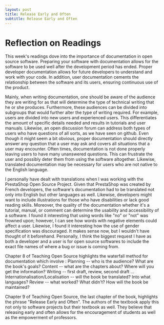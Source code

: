 ```yaml
---
layout: post
title: Release Early and Often
subtitle: Release Early and Often
---
```


# Reflection on Readings 

This week's readings dove into the importance of documentation in open source software. Preparing your software with documentation allows for the software to be used well after the development period has ended. Proper developer documentation allows for future developers to understand and work with your code. In addition, user documentation cements the relationship between the software and its users, ensuring continuous use of the product. 

Mainly, when writing documentation, one should be aware of the audience they are writing for as that will determine the type of technical writing that he or she produces. Furthermore, these audiences can be divided into subgroups that would further alter the type of writing required. For example, users are divided into new users and experienced users. This differentiates the amount of specific details needed and results in tutorials and user manuals. Likewise, an open discussion forum can address both types of users who have questions of all sorts, as we have seen on github. Even though it might seem a bit obvious, proper documentation should directly answer any question that a user may ask and covers all situations that a user may encounter. Often times, documentation is not done properly leaving users to have many unanswered questions. This can frustrate the user and possibly deter them from using the software altogether. Likewise, translated documentation may be necessary for users who are not native to the English language. 

I personally have dealt with translations when I was working with the PrestaShop Open Source Project. Given that PrestaShop was created by French developers, the software's documentation had to be translated not only into English but other languages as well. Likewise, developers might want to include illustrations for those who have disabilities or lack good reading skills. Moreover, the quality of the documentation whether it's a tutorial, manual, or comment can determine the usability and accessibility of a software. I found it interesting that using words like "no" or "not" was frowned upon; however, I can see how words with negative elements could affect a user. Likewise, I found it interesting how the use of gender specification was discouraged. It makes sense now, but I wouldn't have thought of it beforehand. Personally, I think the biggest request I have as both a developer and a user is for open source softwares to include the exact file names of where a bug or issue is coming from. 

Chapter 8 of Teaching Open Source highlights the waterfall method for documentation which involve : 
Planning -- who is the audience? What are the book's goals?
Content -- what are the chapters about? Where will you get the information?
Writing -- first draft, review, second draft ...
Internationalisation/Localisation -- will the book be translated? Into what languages?
Review -- what worked? What didn't? How will the book be maintained?

Chapter 9 of Teaching Open Source, the last chapter of the book, highlights the phrase "Release Early and Often". The authors of the textbook apply this not only to software projects but their textbook as well. They believe that releasing early and often allows for the encouragement of students as well as the empowerment of professors. 

